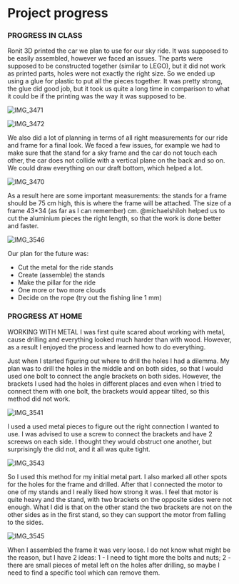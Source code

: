 # Project progress

### PROGRESS IN CLASS
Ronit 3D printed the car we plan to use for our sky ride. 
It was supposed to be easily assembled, however we faced an issues. The parts were supposed to be constructed together (similar to LEGO), but it did not work as printed parts, holes were not exactly the right size. So we ended up using a glue for plastic to put all the pieces together. It was pretty strong, the glue did good job, but it took us quite a long time in comparison to what it could be if the printing was the way it was supposed to be. 

![IMG_3471](https://github.com/lizadat/MachineLab/assets/98390904/5b293370-aa3a-4d93-9881-6f22196064c1)

![IMG_3472](https://github.com/lizadat/MachineLab/assets/98390904/36c6b5d9-a394-4b85-b6db-3a053ac4f2b2)


We also did a lot of planning in terms of all right measurements for our ride and frame for a final look. We faced a few issues, for example we had to make sure that the stand for a sky frame and the car do not touch each other, the car does not collide with a vertical plane on the back and so on. We could draw everything on our draft bottom, which helped a lot. 

![IMG_3470](https://github.com/lizadat/MachineLab/assets/98390904/41c7d7df-14e6-4692-be98-9e777827f701)


As a result here are some important measurements: the stands for a frame should be 75 cm high, this is where the frame will be attached. The size of a frame 43*34 (as far as I can remember) cm. @michaelshiloh helped us to cut the aluminium pieces the right length, so that the work is done better and faster.

![IMG_3546](https://github.com/lizadat/MachineLab/assets/98390904/5b21a37e-6a67-4fbf-8eef-8492e609c793)


Our plan for the future was:
- Cut the metal for the ride stands
- Create (assemble) the stands
- Make the pillar for the ride
- One more or two more clouds
- Decide on the rope (try out the fishing line 1 mm)


### PROGRESS AT HOME

WORKING WITH METAL
I was first quite scared about working with metal, cause drilling and everything looked much harder than with wood. However, as a result I enjoyed the process and learned how to do everything.

Just when I started figuring out where to drill the holes I had a dilemma. My plan was to drill the holes in the middle and on both sides, so that I would used one bolt to connect the angle brackets on both sides. However, the brackets I used had the holes in different places and even when I tried to connect them with one bolt, the brackets would appear tilted, so this method did not work.

![IMG_3541](https://github.com/lizadat/MachineLab/assets/98390904/5454df79-eb1c-4d63-af02-0a9565c84243)


I used a used metal pieces to figure out the right connection I wanted to use. I was advised to use a screw to connect the brackets and have 2 screews on each side. I thought they would obstruct one another, but surprisingly the did not, and it all was quite tight. 

![IMG_3543](https://github.com/lizadat/MachineLab/assets/98390904/b574f06d-d02e-4d0a-b76e-c51a761d0f6b)


So I used this method for my initial metal part. I also marked all other spots for the holes for the frame and drilled. After that I connected the motor to one of my stands and I really liked how strong it was. I feel that motor is quite heavy and the stand, with two brackets on the opposite sides were not enough. What I did is that on the other stand the two brackets are not on the other sides as in the first stand, so they can support the motor from falling to the sides. 


![IMG_3545](https://github.com/lizadat/MachineLab/assets/98390904/e3f7bd57-cc9e-4009-be12-a3079f220cd6)


When I assembled the frame it was very loose. I do not know what might be the reason, but I have 2 ideas: 1 - I need to tight more the bolts and nuts; 2 - there are small pieces of metal left on the holes after drilling, so maybe I need to find a specific tool which can remove them. 





